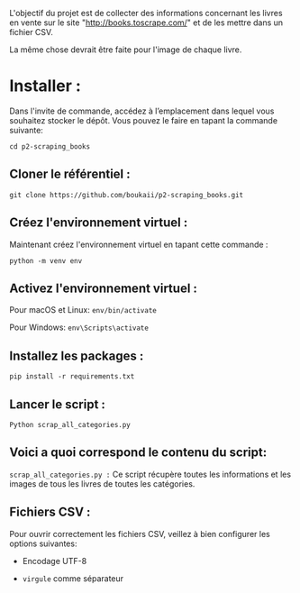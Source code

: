 L'objectif du projet est de collecter des informations concernant les livres en vente sur le site  "http://books.toscrape.com/" et de les mettre dans un fichier CSV.



La même chose devrait être faite pour l'image de chaque livre.



# Installer :

Dans l'invite de commande, accédez à l’emplacement dans lequel vous souhaitez stocker le dépôt. Vous pouvez le faire en tapant la commande suivante:

`cd p2-scraping_books`



## Cloner le référentiel :

`git clone https://github.com/boukaii/p2-scraping_books.git`


## Créez l'environnement virtuel :


Maintenant créez l'environnement virtuel en tapant cette commande :

`python -m venv env`


## Activez l'environnement virtuel :

Pour macOS et Linux:  `env/bin/activate`

Pour Windows:  `env\Scripts\activate`


## Installez les packages :

`pip install -r requirements.txt`


## Lancer le script :

`Python scrap_all_categories.py`




## Voici a quoi correspond le contenu du script:



`scrap_all_categories.py :` 
  Ce script récupère toutes les informations et les images de tous les livres de toutes les catégories.



## Fichiers CSV :

Pour ouvrir correctement les fichiers CSV, veillez à bien configurer les options suivantes:

- Encodage UTF-8

- `virgule` comme séparateur